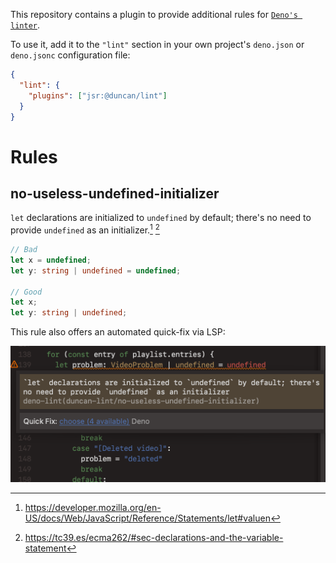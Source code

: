 This repository contains a plugin to provide additional rules for [`Deno's linter`](https://docs.deno.com/runtime/fundamentals/configuration/#linting).

To use it, add it to the `"lint"` section in your own project's `deno.json` or `deno.jsonc` configuration file:

```json
{
  "lint": {
    "plugins": ["jsr:@duncan/lint"]
  }
}
```

# Rules

## no-useless-undefined-initializer

`let` declarations are initialized to `undefined` by default; there's no need to provide `undefined` as an initializer.[^1]&nbsp;[^2]

```ts
// Bad
let x = undefined;
let y: string | undefined = undefined;

// Good
let x;
let y: string | undefined;
```

This rule also offers an automated quick-fix via LSP:

![Screenshot](https://raw.githubusercontent.com/frou/deno-lint-plugin/master/lsp-nuui.png)

[^1]: https://developer.mozilla.org/en-US/docs/Web/JavaScript/Reference/Statements/let#valuen
[^2]: https://tc39.es/ecma262/#sec-declarations-and-the-variable-statement

<!-- ## Another lint rule -->
